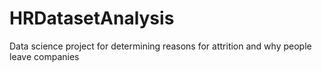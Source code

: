 # HRDatasetAnalysis
Data science project for determining reasons for attrition and why people leave companies
